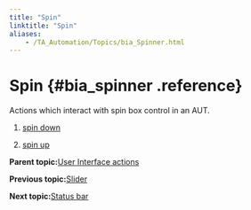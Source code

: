 ```yaml
--- 
title: "Spin"
linktitle: "Spin"
aliases: 
    - /TA_Automation/Topics/bia_Spinner.html
---
```

# Spin {#bia_spinner .reference}

Actions which interact with spin box control in an AUT.

1.  [spin down](../../TA_Automation/Topics/bia_spin_down.html)  

2.  [spin up](../../TA_Automation/Topics/bia_spin_up.html)  


**Parent topic:**[User Interface actions](../../TA_Automation/Topics/bia_User_Interface.html)

**Previous topic:**[Slider](../../TA_Automation/Topics/bia_Slider.html)

**Next topic:**[Status bar](../../TA_Automation/Topics/bia_Status_Bar.html)

